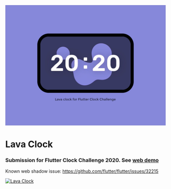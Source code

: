 <a href="https://jamesblasco.github.io/flutter_lava_clock/" rel="">![Lava Clock](https://github.com/jamesblasco/flutter_lava_clock/blob/master/lava_clock_poster.png?raw=true)</a>




# Lava Clock

### Submission for Flutter Clock Challenge 2020. See [web demo](https://jamesblasco.github.io/flutter_lava_clock/)





Known web shadow issue: https://github.com/flutter/flutter/issues/32215

<a href="https://jamesblasco.github.io/flutter_lava_clock/" rel="">![Lava Clock](https://github.com/jamesblasco/flutter_lava_clock/blob/master/lava_clock.gif?raw=true)</a>


